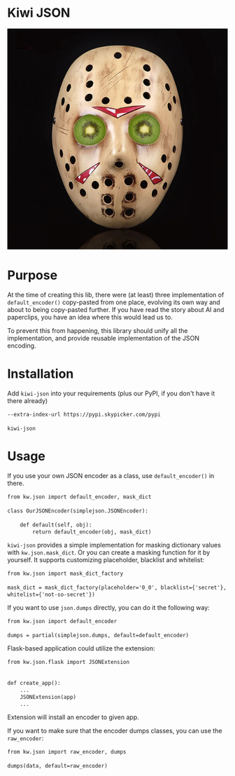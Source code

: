 # Kiwi JSON

![Kiwi JSON Logo](logo.jpg "Kiwi JSON")

# Purpose

At the time of creating this lib, there were (at least) three implementation of `default_encoder()`
 copy-pasted from one place, evolving its own way and about to being copy-pasted further.
 If you have read the story about AI and paperclips, you have an idea where this would lead us to.

To prevent this from happening, this library should unify all the implementation, and provide reusable
 implementation of the JSON encoding.

# Installation

Add `kiwi-json` into your requirements (plus our PyPI, if you don't have it there already)

```
--extra-index-url https://pypi.skypicker.com/pypi

kiwi-json
```

# Usage

If you use your own JSON encoder as a class, use `default_encoder()` in there.

```
from kw.json import default_encoder, mask_dict

class OurJSONEncoder(simplejson.JSONEncoder):

    def default(self, obj):
        return default_encoder(obj, mask_dict)
```

`kiwi-json` provides a simple implementation for masking dictionary values with `kw.json.mask_dict`. 
Or you can create a masking function for it by yourself. It supports customizing placeholder, blacklist and whitelist:

```
from kw.json import mask_dict_factory

mask_dict = mask_dict_factory(placeholder='0_0', blacklist={'secret'}, whitelist={'not-so-secret'})
```

If you want to use `json.dumps` directly, you can do it the following way:

```
from kw.json import default_encoder

dumps = partial(simplejson.dumps, default=default_encoder)
```

Flask-based application could utilize the extension:

```
from kw.json.flask import JSONExtension


def create_app():
    ...
    JSONExtension(app)
    ...
```

Extension will install an encoder to given app.

If you want to make sure that the encoder dumps classes, you can use the `raw_encoder`:

```
from kw.json import raw_encoder, dumps

dumps(data, default=raw_encoder)
```

